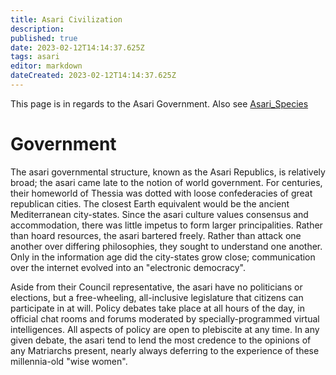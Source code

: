 ```yaml
---
title: Asari Civilization
description: 
published: true
date: 2023-02-12T14:14:37.625Z
tags: asari
editor: markdown
dateCreated: 2023-02-12T14:14:37.625Z
---
```


This page is in regards to the Asari Government. Also see [Asari_Species](/Asari_Species)
# Government
The asari governmental structure, known as the Asari Republics, is relatively broad; the asari came late to the notion of world government. For centuries, their homeworld of Thessia was dotted with loose confederacies of great republican cities. The closest Earth equivalent would be the ancient Mediterranean city-states. Since the asari culture values consensus and accommodation, there was little impetus to form larger principalities. Rather than hoard resources, the asari bartered freely. Rather than attack one another over differing philosophies, they sought to understand one another. Only in the information age did the city-states grow close; communication over the internet evolved into an "electronic democracy". 

Aside from their Council representative, the asari have no politicians or elections, but a free-wheeling, all-inclusive legislature that citizens can participate in at will. Policy debates take place at all hours of the day, in official chat rooms and forums moderated by specially-programmed virtual intelligences. All aspects of policy are open to plebiscite at any time. In any given debate, the asari tend to lend the most credence to the opinions of any Matriarchs present, nearly always deferring to the experience of these millennia-old "wise women". 
